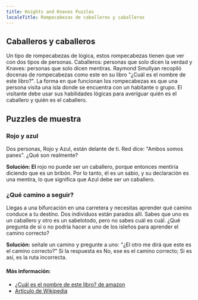 ```yaml
---
title: Knights and Knaves Puzzles
localeTitle: Rompecabezas de caballeros y caballeros
---
```

## Caballeros y caballeros

Un tipo de rompecabezas de lógica, estos rompecabezas tienen que ver con dos tipos de personas. Caballeros: personas que solo dicen la verdad y Knaves: personas que solo dicen mentiras. Raymond Smullyan recopiló docenas de rompecabezas como este en su libro "¿Cuál es el nombre de este libro?". La forma en que funcionan los rompecabezas es que una persona visita una isla donde se encuentra con un habitante o grupo. El visitante debe usar sus habilidades lógicas para averiguar quién es el caballero y quién es el caballero.

## Puzzles de muestra

### Rojo y azul

Dos personas, Rojo y Azul, están delante de ti. Red dice: "Ambos somos panes". ¿Qué son realmente?

**Solución: El** rojo no puede ser un caballero, porque entonces mentiría diciendo que es un bribón. Por lo tanto, él es un sabio, y su declaración es una mentira, lo que significa que Azul debe ser un caballero.

### ¿Qué camino a seguir?

Llegas a una bifurcación en una carretera y necesitas aprender qué camino conduce a tu destino. Dos individuos están parados allí. Sabes que uno es un caballero y otro es un sabelotodo, pero no sabes cuál es cuál. ¿Qué pregunta de sí o no podría hacer a uno de los isleños para aprender el camino correcto?

**Solución:** señale un camino y pregunte a uno: "¿El otro me dirá que este es el camino correcto?" Si la respuesta es No, ese es el camino correcto; Si es así, es la ruta incorrecta.

#### Más información:

*   [¿Cuál es el nombre de este libro? de amazon](https://www.amazon.com/gp/product/0486481980/ref=as_li_qf_sp_asin_il_tl?ie=UTF8&camp=1789&creative=9325&creativeASIN=0486481980&linkCode=as2&tag=brenconl05-20&linkId=UU6GFKPWEKZFK2XG)
*   [Artículo de Wikipedia](https://en.wikipedia.org/wiki/Knights_and_Knaves)